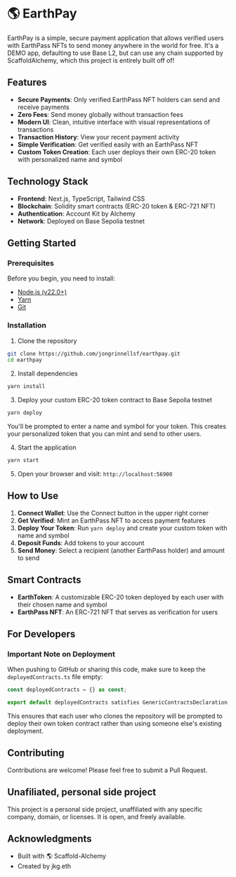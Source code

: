 # 🌎 EarthPay

EarthPay is a simple, secure payment application that allows verified users with EarthPass NFTs to send money anywhere in the world for free. It's a DEMO app, defaulting to use Base L2, but can use any chain supported by ScaffoldAlchemy, which this project is entirely built off of!

## Features

- **Secure Payments**: Only verified EarthPass NFT holders can send and receive payments
- **Zero Fees**: Send money globally without transaction fees
- **Modern UI**: Clean, intuitive interface with visual representations of transactions
- **Transaction History**: View your recent payment activity
- **Simple Verification**: Get verified easily with an EarthPass NFT
- **Custom Token Creation**: Each user deploys their own ERC-20 token with personalized name and symbol

## Technology Stack

- **Frontend**: Next.js, TypeScript, Tailwind CSS
- **Blockchain**: Solidity smart contracts (ERC-20 token & ERC-721 NFT)
- **Authentication**: Account Kit by Alchemy
- **Network**: Deployed on Base Sepolia testnet

## Getting Started

### Prerequisites

Before you begin, you need to install:

- [Node.js (v22.0+)](https://nodejs.org/en/download/)
- [Yarn](https://classic.yarnpkg.com/en/docs/install/)
- [Git](https://git-scm.com/downloads)

### Installation

1. Clone the repository

```bash
git clone https://github.com/jongrinnellsf/earthpay.git
cd earthpay
```

2. Install dependencies

```bash
yarn install
```

3. Deploy your custom ERC-20 token contract to Base Sepolia testnet

```bash
yarn deploy
```

You'll be prompted to enter a name and symbol for your token. This creates your personalized token that you can mint and send to other users.

4. Start the application

```bash
yarn start
```

5. Open your browser and visit: `http://localhost:56900`

## How to Use

1. **Connect Wallet**: Use the Connect button in the upper right corner
2. **Get Verified**: Mint an EarthPass NFT to access payment features
3. **Deploy Your Token**: Run `yarn deploy` and create your custom token with name and symbol
4. **Deposit Funds**: Add tokens to your account
5. **Send Money**: Select a recipient (another EarthPass holder) and amount to send

## Smart Contracts

- **EarthToken**: A customizable ERC-20 token deployed by each user with their chosen name and symbol
- **EarthPass NFT**: An ERC-721 NFT that serves as verification for users

## For Developers

### Important Note on Deployment

When pushing to GitHub or sharing this code, make sure to keep the `deployedContracts.ts` file empty:

```typescript
const deployedContracts = {} as const;

export default deployedContracts satisfies GenericContractsDeclaration;
```

This ensures that each user who clones the repository will be prompted to deploy their own token contract rather than using someone else's existing deployment.

## Contributing

Contributions are welcome! Please feel free to submit a Pull Request.

## Unafiliated, personal side project

This project is a personal side project, unaffiliated with any specific company, domain, or licenses. It is open, and freely available. 

## Acknowledgments

- Built with 🌎 Scaffold-Alchemy
- Created by jkg.eth
